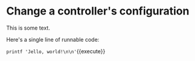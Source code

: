 # Change a controller's configuration

This is some text.

Here's a single line of runnable code:

`printf 'Jello, world!\n\n'`{{execute}}

